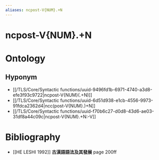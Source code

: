 ```yaml
---
aliases: ncpost-V{NUM}.+N
---
```

# ncpost-V{NUM}.+N
> 
> 
# Ontology

## Hyponym
- [[/TLS/Core/Syntactic functions/uuid-9496fd1b-6971-4740-a3d8-efe3f93c9722|ncpost-V{NUM}(.+N)]]
- [[/TLS/Core/Syntactic functions/uuid-6d51d938-e1cb-4556-9973-91fdca2362d4|ncc(post-V{NUM}.)+N]]
- [[/TLS/Core/Syntactic functions/uuid-f70b6c27-d0d8-43d6-ae03-31df8a44c09c|ncpost-V{NUM}.+N:-V]]
# Bibliography
- [[HE LESHI 1992]]
**古漢語語法及其發展** page 200ff